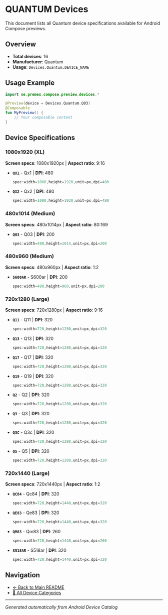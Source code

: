 # QUANTUM Devices

This document lists all Quantum device specifications available for Android Compose previews.

## Overview

- **Total devices**: 16
- **Manufacturer**: Quantum
- **Usage**: `Devices.Quantum.DEVICE_NAME`

## Usage Example

```kotlin
import se.premex.compose.preview.devices.*

@Preview(device = Devices.Quantum.Q03)
@Composable
fun MyPreview() {
    // Your composable content
}
```

## Device Specifications

### 1080x1920 (XL)

**Screen specs**: 1080x1920px | **Aspect ratio**: 9:16

- **`QX1`** - Qx1 | **DPI**: 480
  ```kotlin
  spec:width=1080,height=1920,unit=px,dpi=480
  ```

- **`QX2`** - Qx2 | **DPI**: 480
  ```kotlin
  spec:width=1080,height=1920,unit=px,dpi=480
  ```

### 480x1014 (Medium)

**Screen specs**: 480x1014px | **Aspect ratio**: 80:169

- **`Q03`** - Q03 | **DPI**: 200
  ```kotlin
  spec:width=480,height=1014,unit=px,dpi=200
  ```

### 480x960 (Medium)

**Screen specs**: 480x960px | **Aspect ratio**: 1:2

- **`S600AR`** - S600ar | **DPI**: 200
  ```kotlin
  spec:width=480,height=960,unit=px,dpi=200
  ```

### 720x1280 (Large)

**Screen specs**: 720x1280px | **Aspect ratio**: 9:16

- **`Q11`** - Q11 | **DPI**: 320
  ```kotlin
  spec:width=720,height=1280,unit=px,dpi=320
  ```

- **`Q13`** - Q13 | **DPI**: 320
  ```kotlin
  spec:width=720,height=1280,unit=px,dpi=320
  ```

- **`Q17`** - Q17 | **DPI**: 320
  ```kotlin
  spec:width=720,height=1280,unit=px,dpi=320
  ```

- **`Q19`** - Q19 | **DPI**: 320
  ```kotlin
  spec:width=720,height=1280,unit=px,dpi=320
  ```

- **`Q2`** - Q2 | **DPI**: 320
  ```kotlin
  spec:width=720,height=1280,unit=px,dpi=320
  ```

- **`Q3`** - Q3 | **DPI**: 320
  ```kotlin
  spec:width=720,height=1280,unit=px,dpi=320
  ```

- **`Q3C`** - Q3c | **DPI**: 320
  ```kotlin
  spec:width=720,height=1280,unit=px,dpi=320
  ```

- **`Q5`** - Q5 | **DPI**: 320
  ```kotlin
  spec:width=720,height=1280,unit=px,dpi=320
  ```

### 720x1440 (Large)

**Screen specs**: 720x1440px | **Aspect ratio**: 1:2

- **`QC84`** - Qc84 | **DPI**: 320
  ```kotlin
  spec:width=720,height=1440,unit=px,dpi=320
  ```

- **`QE83`** - Qe83 | **DPI**: 320
  ```kotlin
  spec:width=720,height=1440,unit=px,dpi=320
  ```

- **`QM83`** - Qm83 | **DPI**: 260
  ```kotlin
  spec:width=720,height=1440,unit=px,dpi=260
  ```

- **`S518AR`** - S518ar | **DPI**: 320
  ```kotlin
  spec:width=720,height=1440,unit=px,dpi=320
  ```

## Navigation

- [← Back to Main README](../../README.md)
- [📱 All Device Categories](../README.md)

---
*Generated automatically from Android Device Catalog*
